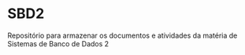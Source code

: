# SBD2
Repositório para armazenar os documentos e atividades da matéria de Sistemas de Banco de Dados 2
